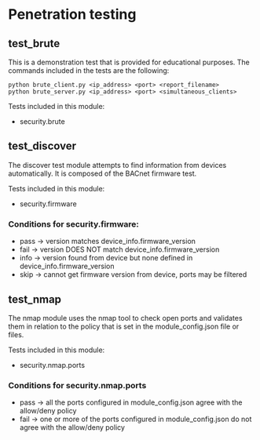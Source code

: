 # Penetration testing

## test_brute

This is a demonstration test that is provided for educational purposes.
The commands included in the tests are the following:

```
python brute_client.py <ip_address> <port> <report_filename>
python brute_server.py <ip_address> <port> <simultaneous_clients>
```

Tests included in this module:

* security.brute

## test_discover

The discover test module attempts to find information from devices automatically.
It is composed of the BACnet firmware test.

Tests included in this module:

* security.firmware

### Conditions for security.firmware:  

* pass -> version matches device_info.firmware_version  
* fail -> version DOES NOT match device_info.firmware_version  
* info -> version found from device but none defined in device_info.firmware_version  
* skip -> cannot get firmware version from device, ports may be filtered   

## test_nmap

The nmap module uses the nmap tool to check open ports and validates them in relation
to the policy that is set in the module_config.json file or files.

Tests included in this module:

* security.nmap.ports

### Conditions for security.nmap.ports

* pass -> all the ports configured in module_config.json agree with the allow/deny policy
* fail -> one or more of the ports configured in module_config.json do not agree with the allow/deny policy
